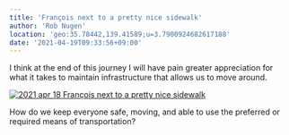 ```yaml
---
title: 'François next to a pretty nice sidewalk'
author: 'Rob Nugen'
location: 'geo:35.78442,139.41589;u=3.7900924682617188'
date: '2021-04-19T09:33:56+09:00'
---
```


I think at the end of this journey I will have pain greater appreciation for what it takes to maintain infrastructure that allows us to move around. 

[![2021 apr 18 François next to a pretty nice sidewalk](//b.robnugen.com/quests/walk-to-niigata/2021/en_route/day-04/thumbs/2021_apr_18_francois_next_to_a_pretty_nice_sidewalk.jpeg)](//b.robnugen.com/quests/walk-to-niigata/2021/en_route/day-04/2021_apr_18_francois_next_to_a_pretty_nice_sidewalk.jpeg)          

How do we keep everyone safe, moving, and able to use the preferred or required means of transportation?
